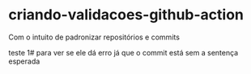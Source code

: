# criando-validacoes-github-action
Com o intuito de padronizar repositórios e commits

teste 1# para ver se ele dá erro já que o commit está sem a sentença esperada
